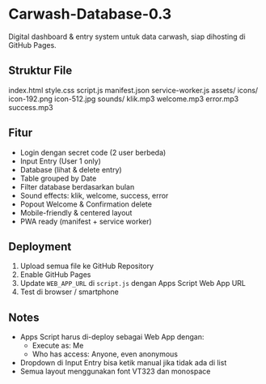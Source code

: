 # Carwash-Database-0.3

Digital dashboard & entry system untuk data carwash, siap dihosting di GitHub Pages.

## Struktur File
index.html
style.css
script.js
manifest.json
service-worker.js
assets/
icons/
icon-192.png
icon-512.jpg
sounds/
klik.mp3
welcome.mp3
error.mp3
success.mp3


## Fitur

- Login dengan secret code (2 user berbeda)
- Input Entry (User 1 only)
- Database (lihat & delete entry)
- Table grouped by Date
- Filter database berdasarkan bulan
- Sound effects: klik, welcome, success, error
- Popout Welcome & Confirmation delete
- Mobile-friendly & centered layout
- PWA ready (manifest + service worker)

## Deployment

1. Upload semua file ke GitHub Repository
2. Enable GitHub Pages
3. Update `WEB_APP_URL` di `script.js` dengan Apps Script Web App URL
4. Test di browser / smartphone

## Notes

- Apps Script harus di-deploy sebagai Web App dengan:
  - Execute as: Me
  - Who has access: Anyone, even anonymous
- Dropdown di Input Entry bisa ketik manual jika tidak ada di list
- Semua layout menggunakan font VT323 dan monospace
